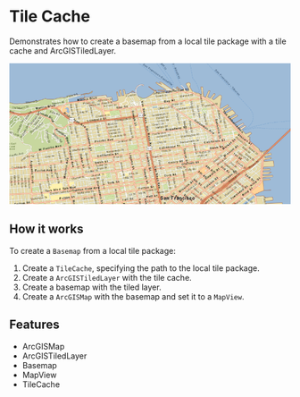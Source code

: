 <h1>Tile Cache</h1>

<p>Demonstrates how to create a basemap from a local tile package with a tile cache and ArcGISTiledLayer.</p>

<p><img src="TileCache.png"/></p>

<h2>How it works</h2>

<p>To create a <code>Basemap</code> from a local tile package:</p>
<ol>
  <li>Create a <code>TileCache</code>, specifying the path to the local tile package.</li>
  <li>Create a <code>ArcGISTiledLayer</code> with the tile cache.</li>
  <li>Create a basemap with the tiled layer.</li>
  <li>Create a <code>ArcGISMap</code> with the basemap and set it to a <code>MapView</code>.</li>
</ol>

<h2>Features</h2>

<ul>
  <li>ArcGISMap</li>
  <li>ArcGISTiledLayer</li>
  <li>Basemap</li>
  <li>MapView</li>
  <li>TileCache</li>
</ul>
